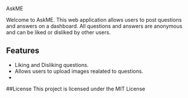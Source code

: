 AskME 

Welcome to AskME. This web application allows users to post questions and answers on a dashboard. All questions and answers are anonymous and can be liked or disliked by other users. 

## Features
* Liking and Disliking questions.
* Allows users to upload images realated to questions.
* 


##License
This project is licensed under the MIT License
